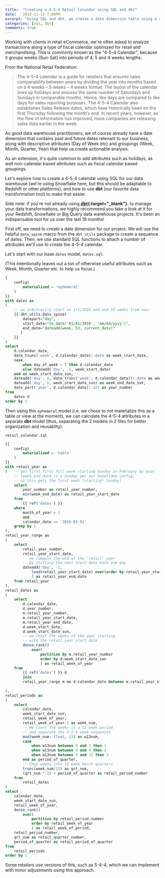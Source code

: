 ```yaml
---
title:  "Creating a 4-5-4 Retail Calendar using SQL and dbt"
date:   2018-11-15 7:00PM
excerpt: "Using SQL and dbt, we create a date dimension table using a retail/merchandising calendar known as a 4-5-5 calendar."
categories: [sql, dbt]
comments: true
---
```


Working with clients in retail eCommerce, we're often asked to analyze transactions along a type of fiscal calendar optimized for retail and merchandising. This is commonly known as the "4-5-4 Calendar", because it groups weeks (Sun-Sat) into periods of 4, 5 and 4 weeks lengths.

From the National Retail Federation:
> The 4-5-4 calendar is a guide for retailers that ensures sales comparability between years by dividing the year into months based on a 4 weeks – 5 weeks – 4 weeks format. The layout of the calendar lines up holidays and ensures the same number of Saturdays and Sundays in comparable months. Hence, like days are compared to like days for sales reporting purposes. The 4-5-4 Calendar also establishes Sales Release dates, which have historically been on the first Thursday following the month’s end. In recent years, however, as the flow of information has improved, more companies are releasing sales data earlier in the week.

As good data warehouse practitioners, we of course already have a date dimension that contains past and future dates relevant to our business, along with descriptive attributes (Day of Week etc) and groupings (Week, Month, Quarter, Year) that help us create actionable analysis. 

As an extension, it's quite common to add attributes such as holidays, as well non-calendar based attributes such as fiscal calendar based groupings.

Let's explore how to create a 4-5-4 calendar using SQL for our data warehouse (we're using Snowflake here, but this should be adaptable to Redshift or other platforms), and how to use **dbt** (our favorite data transformation tool) to make that easier.

Side note: if you're not already using **[dbt](https://www.getdbt.com/){:target="_blank"}.** to manage your data transformations, we highly recommend you take a look at it for your Redshift, Snowflake or Big Query data warehouse projects. It's been an indispensable tool for us over the last 18 months! 

First off, we need to create a date dimension for our project. We will use the helpful `date_spine` macro from the `dbt_utils` package to create a sequence of dates. Then, we use standard SQL functions to attach a number of attributes we'll use to create the 4-5-4 calendar.

Let's start with our base `dates` model, `dates.sql`:

(This intentionally leaves out a ton of otherwise useful attributes such as Week, Month, Quarter etc. to help us focus.)

```sql
{
    config(
        materialized = 'ephemeral'
    )
}}
with dates as
(
    -- we arbitrarily start on 1/1/2016 and end 53 weeks from now:
    {{ dbt_utils.date_spine(
        datepart="day",
        start_date="to_date('01/01/2016', 'mm/dd/yyyy')",
        end_date="dateadd(week, 53, current_date)"
       )
    }}
)
select
    d.calendar_date,
    date_trunc('week', d.calendar_date)::date as week_start_date,
    case 
        when day_of_week = 7 then d.calendar_date
        else dateadd('day', -1, week_start_date) 
    end as week_start_date_sun,
    dateadd('day', 6, date_trunc('week', d.calendar_date))::date as week_end_date,
    dateadd('day', 6, week_start_date_sun) as week_end_date_sat,
    date_part('year', d.calendar_date)::int as year_number
from
    dates d
order by 1
```

Then using this `ephemeral` model (i.e. we chose to not materialize this as a table or view at the moment), we can calculate the 4-5-4 attributes in a separate **dbt** model (thus, separating the 2 models in 2 files for better organization and reusabilty).

`retail_calendar.sql`
```sql
{{
    config(
        materialized = 'table'
    )
}}
with retail_year as 
(   -- get first first full week starting Sunday in February by year
    -- (week_end_date is a Sunday per our Snowflake config, 
    -- so this gets the first week *starting* Sunday)
    select 
        year_number as retail_year_number,
        min(week_end_date) as retail_year_start_date
    from 
        {{ ref('dates') }}
    where 
        month_of_year = 2 
        and 
        calendar_date >= '2016-02-01'
    group by 1
),
retail_year_range as 
(
    select
        retail_year_number,
        retail_year_start_date,
        -- we compute the end of the 'retail' year 
        -- by shifting the next start date back one day 
        dateadd('day', -1, 
            lead(retail_year_start_date) over(order by retail_year_start_date)
            ) as retail_year_end_date
    from retail_year
),
retail_dates as 
(
    select
        d.calendar_date,
        d.year_number,
        m.retail_year_number,
        m.retail_year_start_date,
        m.retail_year_end_date,
        d.week_start_date,
        d.week_start_date_sun,
        -- we reset the weeks of the year starting 
        -- with the retail year start date
        dense_rank() 
            over(
                partition by m.retail_year_number 
                order by d.week_start_date_sun
                ) as retail_week_of_year 
    from
        {{ ref('dates') }} d
        join
        retail_year_range m on d.calendar_date between m.retail_year_start_date and m.retail_year_end_date
    
),
retail_periods as 
(
    select
        calendar_date,
        week_start_date_sun,
        retail_week_of_year,
        retail_week_of_year-1 as week_num,
        -- We count the weeks in a 12 week period
        -- and separate the 4-5-4 week sequences
        mod(week_num::float, 13) as w13num,
        case 
            when w13num between 0 and 3 then 1
            when w13num between 4 and 8 then 2
            when w13num between 9 and 12 then 3
        end as period_of_quarter,
        -- Chop weeks into 13 week merch quarters
        trunc(week_num/13) as qrt_num,
        (qrt_num * 3) + period_of_quarter as retail_period_number
    from
        retail_dates
)
select
    calendar_date,
    week_start_date_sun,
    retail_week_of_year, 
    dense_rank() 
        over(
            partition by retail_period_number 
            order by retail_week_of_year
            ) as retail_week_of_period,
    retail_period_number,
    qrt_num as retail_quarter_number,
    period_of_quarter as retail_period_of_quarter
from 
    retail_periods 
order by 1

```

Some retailers use versions of this, such as 5-4-4, which we can implement with minor adjustments using this approach.  
